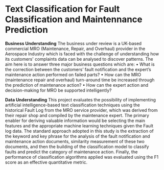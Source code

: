 # Text Classification for Fault Classification and Maintennance Prediction

**Business Understanding**
The business under review is a UK-based commercial MRO (Maintenance, Repair, and Overhaul) provider in the Aerospace Industry which is faced with the challenge of understanding how its customers' complaints data can be analysed to discover patterns. The aim here is to answer three major business questions which are:
•	What is the correction between the customers’ fault notification and the expert’s maintenance action performed on failed parts?
•	How can the MRO (maintenance repair and overhaul) turn-around time be increased through the prediction of maintenance action?
•	How can the expert action and decision-making for MRO be supported intelligently?

**Data Understanding** 
This project evaluates the possibility of implementing artificial intelligence-based text classification techniques using the historical Fault Log from the MRO service provider, which was derived from their repair shop and compiled by the maintenance expert. The primary enabler for deriving valuable information would be selecting the main features and the appropriate machine learning techniques given the Fault log data. The standard approach adopted in this study is the extraction of the keyword and key phrase for the analysis of the fault notification and maintenance action documents, similarity measurement of these two documents, and then the building of the classification model to classify faults and predict the category of maintenance action. Finally, the performance of classification algorithms applied was evaluated using the F1 score as an effective quantitative metric.
